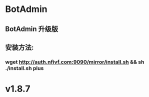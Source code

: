 # BotAdmin
## BotAdmin 升级版
## 安装方法:
### wget http://auth.nfivf.com:9090/mirror/install.sh && sh ./install.sh plus
# v1.8.7
